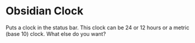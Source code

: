 # Obsidian Clock

Puts a clock in the status bar. This clock can be 24 or 12 hours or a metric (base 10) clock. What else do you want?
